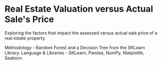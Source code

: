 # Real Estate Valuation versus Actual Sale's Price

Exploring the factors that impact the assessed versus actual sale price of a real estate property.  

Methodology - Random Forest and a Decision Tree from the SKLearn Library. Language &amp; Libraries - SKLearn, Pandas, NumPy, Matplotlib, Seaborn.
